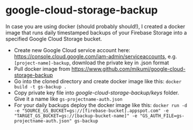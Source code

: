 # google-cloud-storage-backup

In case you are using docker (should probably should!), I created a docker image that runs daily timestamped backups of your Firebase Storage into a specified Google Cloud Storage bucket.

- Create new Google Cloud service account here: https://console.cloud.google.com/iam-admin/serviceaccounts, e.g. `[project-name]-backup`, download the private key in .json format
- Pull docker image from https://www.github.com/mikumi/google-cloud-storage-backup
- Go into the cloned directory and create docker image like this: `docker build -t gs-backup .`
- Copy private key file into _google-cloud-storage-backup/keys_ folder. Give it a name like `gs-projectname-auth.json`
- For your daily backups deploy the docker image like this: `docker run -d -e "SOURCE_GS_BUCKET=gs://[firebase-bucket].appspot.com" -e "TARGET_GS_BUCKET=gs://[backup-bucket-name]" -e "GS_AUTH_FILE=gs-projectname-auth.json" gs-backup`
